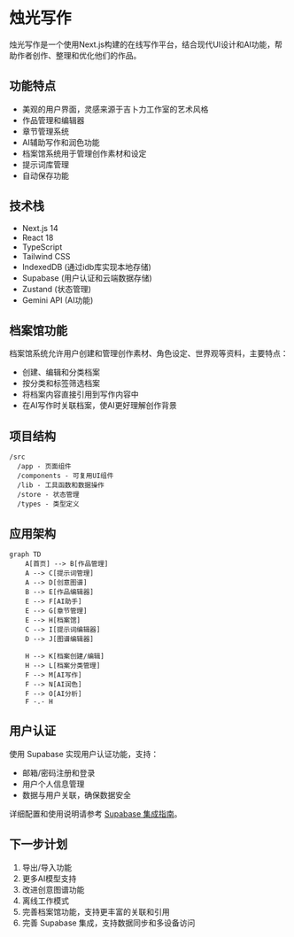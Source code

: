 # 烛光写作

烛光写作是一个使用Next.js构建的在线写作平台，结合现代UI设计和AI功能，帮助作者创作、整理和优化他们的作品。

## 功能特点

- 美观的用户界面，灵感来源于吉卜力工作室的艺术风格
- 作品管理和编辑器
- 章节管理系统
- AI辅助写作和润色功能
- 档案馆系统用于管理创作素材和设定
- 提示词库管理
- 自动保存功能

## 技术栈

- Next.js 14
- React 18
- TypeScript
- Tailwind CSS
- IndexedDB (通过idb库实现本地存储)
- Supabase (用户认证和云端数据存储)
- Zustand (状态管理)
- Gemini API (AI功能)

## 档案馆功能

档案馆系统允许用户创建和管理创作素材、角色设定、世界观等资料，主要特点：

- 创建、编辑和分类档案
- 按分类和标签筛选档案
- 将档案内容直接引用到写作内容中
- 在AI写作时关联档案，使AI更好理解创作背景

## 项目结构

```
/src
  /app - 页面组件
  /components - 可复用UI组件
  /lib - 工具函数和数据操作
  /store - 状态管理
  /types - 类型定义
```

## 应用架构

```mermaid
graph TD
    A[首页] --> B[作品管理]
    A --> C[提示词管理]
    A --> D[创意图谱]
    B --> E[作品编辑器]
    E --> F[AI助手]
    E --> G[章节管理]
    E --> H[档案馆]
    C --> I[提示词编辑器]
    D --> J[图谱编辑器]

    H --> K[档案创建/编辑]
    H --> L[档案分类管理]
    F --> M[AI写作]
    F --> N[AI润色]
    F --> O[AI分析]
    F -.- H
```

## 用户认证

使用 Supabase 实现用户认证功能，支持：

- 邮箱/密码注册和登录
- 用户个人信息管理
- 数据与用户关联，确保数据安全

详细配置和使用说明请参考 [Supabase 集成指南](SUPABASE.md)。

## 下一步计划

1. 导出/导入功能
2. 更多AI模型支持
3. 改进创意图谱功能
4. 离线工作模式
5. 完善档案馆功能，支持更丰富的关联和引用
6. 完善 Supabase 集成，支持数据同步和多设备访问